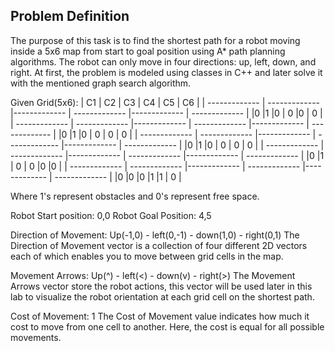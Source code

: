## Problem Definition 
The purpose of this task is to find the shortest path for a robot moving inside a 5x6 map from start to goal position using A* path planning algorithms. 
The robot can only move in four directions: up, left, down, and right. 
At first, the problem is modeled using classes in C++ and later solve it with the mentioned graph search algorithm.

Given
Grid(5x6):
| C1  | C2 | C3  | C4 | C5  | C6 |
| ------------- | ------------- |------------- | ------------- |------------- | ------------- |
|0 |1 |0 | 0 |0 | 0 |
| ------------- | ------------- |------------- | ------------- |------------- | ------------- |
|0 |1 |0 | 0 | 0 | 0 |
| ------------- | ------------- |------------- | ------------- |------------- | ------------- |
|0 |1 |0 | 0 | 0 | 0 |
| ------------- | ------------- |------------- | ------------- |------------- | ------------- |
|0 |1 | 0 | 0 |0 |0 |
| ------------- | ------------- |------------- | ------------- |------------- | ------------- |
|0 |0 |0 |1 |1 | 0 |

Where 1's represent obstacles and 0's represent free space.

Robot Start position: 0,0
Robot Goal Position: 4,5

Direction of Movement: Up(-1,0) - left(0,-1) - down(1,0) - right(0,1)
The Direction of Movement vector is a collection of four different 2D vectors each of which enables you to move between grid cells in the map.

Movement Arrows: Up(^) - left(<) - down(v) - right(>)
The Movement Arrows vector store the robot actions, this vector will be used later in this lab to visualize the robot orientation at each grid cell on the shortest path.

Cost of Movement: 1
The Cost of Movement value indicates how much it cost to move from one cell to another. Here, the cost is equal for all possible movements.
